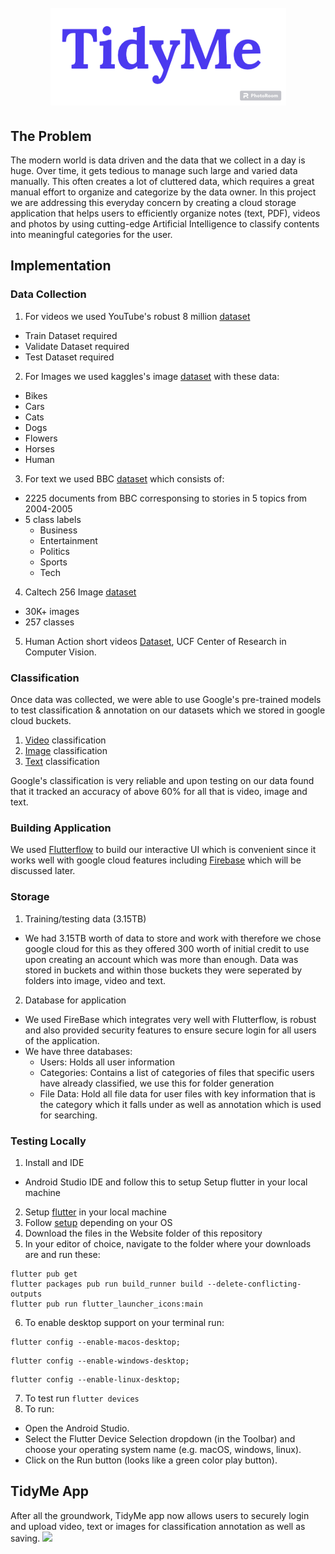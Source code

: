 <h1 align="center">
 <br>
 <img src="Images/TidyMe.png"/>
 </br>
</h1>

## The Problem
The modern world is data driven and the data that we collect in a day is huge. Over time, it gets tedious to manage such large and varied data manually. This often creates a lot of cluttered data, which requires a great manual effort to organize and categorize by the data owner. In this project we are addressing this everyday concern by creating a cloud storage application that helps users to efficiently organize notes (text, PDF), videos and photos by using cutting-edge Artificial Intelligence to classify contents into meaningful categories for the user. 

## Implementation

### Data Collection
1. For videos we used YouTube's robust 8 million [dataset](https://research.google.com/youtube8m/download.html)
  * Train Dataset required
  * Validate Dataset required
  * Test Dataset required
2. For Images we used kaggles's image [dataset](https://www.kaggle.com/datasets/pavansanagapati/images-dataset) with these data:
  * Bikes
  * Cars
  * Cats
  * Dogs
  * Flowers
  * Horses
  * Human
3. For text we used BBC [dataset](http://mlg.ucd.ie/datasets/bbc.html) which consists of:
  * 2225 documents from BBC corresponsing to stories in 5 topics from 2004-2005
  * 5 class labels
    * Business
    * Entertainment
    * Politics
    * Sports
    * Tech
4. Caltech 256 Image [dataset](http://www.vision.caltech.edu/Image_Datasets/Caltech256/)
 * 30K+ images
 * 257 classes
5. Human Action short videos [Dataset](https://www.crcv.ucf.edu/data/UCF101.php), UCF Center of Research in Computer Vision.

### Classification
Once data was collected, we were able to use Google's pre-trained models to test classification & annotation on our datasets which we stored in google cloud buckets.
1. [Video](https://cloud.google.com/video-intelligence/docs/streaming/video-classification) classification
2. [Image](https://cloud.google.com/ai-platform/training/docs/algorithms/image-classification-start) classification
3. [Text](https://cloud.google.com/natural-language/docs/classify-text-tutorial) classification

Google's classification is very reliable and upon testing on our data found that it tracked an accuracy of above 60% for all that is video, image and text.

### Building Application
We used [Flutterflow](https://flutterflow.io) to build our interactive UI which is convenient since it works well with google cloud features including [Firebase](https://firebase.google.com) which will be discussed later.

### Storage
1. Training/testing data (3.15TB)
 * We had 3.15TB worth of data to store and work with therefore we chose google cloud for this as they offered 300 worth of initial credit to use upon creating an account which was more than enough. Data was stored in buckets and within those buckets they were seperated by folders into image, video and text.
2. Database for application
 * We used FireBase which integrates very well with Flutterflow, is robust and also provided security features to ensure secure login for all users of the application.
 * We have three databases:
   * Users: Holds all user information
   * Categories: Contains a list of categories of files that specific users have already classified, we use this for folder generation
   * File Data: Hold all file data for user files with key information that is the category which it falls under as well as annotation which is used for searching.

### Testing Locally

1.	Install and IDE
 * Android Studio IDE and follow this to setup
Setup flutter in your local machine
2. Setup [flutter](https://docs.flutter.dev/get-started/install) in your local machine
3.	Follow [setup](https://docs.flutter.dev/platform-integration/desktop#requirements) depending on your OS
4.	Download the files in the Website folder of this repository
5.	In your editor of choice, navigate to the folder where your downloads are and run these:
```
flutter pub get
flutter packages pub run build_runner build --delete-conflicting-outputs
flutter pub run flutter_launcher_icons:main
```
6.	To enable desktop support on your terminal run:
```MacOS
flutter config --enable-macos-desktop;
```
```Windows
flutter config --enable-windows-desktop;
```
```Linux 
flutter config --enable-linux-desktop;
```
7.	To test run
```flutter devices```
8.	To run:
 * Open the Android Studio.
 * Select the Flutter Device Selection dropdown (in the Toolbar) and choose your operating system name (e.g. macOS, windows, linux).
 * Click on the Run button (looks like a green color play button).


## TidyMe App
After all the groundwork, TidyMe app now allows users to securely login and upload video, text or images for classification annotation as well as saving.
<img src="Wireframes/FinalFrame.png"/>
